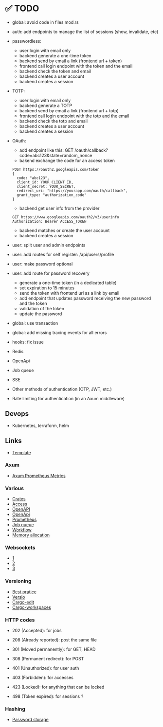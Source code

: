 # ✅ TODO

- global: avoid code in files mod.rs

- auth: add endpoints to manage the list of sessions (show, invalidate, etc)

- passwordless:
    - user login with email only
    - backend generate a one-time token
    - backend send by email a link (frontend url + token)
    - frontend call login endpoint with the token and the email
    - backend check the token and email
    - backend creates a user account
    - backend creates a session

- TOTP:
    - user login with email only
    - backend generate a TOTP
    - backend send by email a link (frontend url + totp)
    - frontend call login endpoint with the totp and the email
    - backend check the totp and email
    - backend creates a user account
    - backend creates a session

- OAuth:
    - add endpoint like this: GET /oauth/callback?code=abc123&state=random_nonce
    - bakend exchange the code for an access token

    ```
    POST https://oauth2.googleapis.com/token
    {
      code: "abc123",
      client_id: YOUR_CLIENT_ID,
      client_secret: YOUR_SECRET,
      redirect_uri: "https://yourapp.com/oauth/callback",
      grant_type: "authorization_code"
    }
    ```
    
    - backend get user info from the provider

    ```
    GET https://www.googleapis.com/oauth2/v3/userinfo
    Authorization: Bearer ACCESS_TOKEN
    ```

    - backend matches or create the user account
    - backend creates a session



- user: split user and admin endpoints
- user: add routes for self register: /api/users/profile
- user: make password optional
- user: add route for password recovery
    - generate a one-time token (in a dedicated table)
    - set expiration to 15 minutes
    - send the token with frontend url as a link by email
    - add endpoint that updates password receiving the new password and the token
    - validation of the token
    - update the password

- global: use transaction
- global: add missing tracing events for all errors
- hooks: fix issue

- Redis
- OpenApi
- Job queue
- SSE
- Other methods of authentication (OTP, JWT, etc.)
- Rate limiting for authentication (in an Axum middleware)

## Devops

- Kubernetes, terraform, helm

## Links

- [Template](https://github.com/janos-r/axum-template)

### Axum

- [Axum Prometheus Metrics](https://github.com/tokio-rs/axum/tree/main/examples/prometheus-metrics)

### Various

- [Crates](https://gist.github.com/vi/6620975b737a1caecf607e88cf6b7fea)
- [Access](https://github.com/casbin-rs/axum-casbin)
- [OpenAPI](https://docs.rs/aide/latest/aide/axum/index.html)
- [OpenApi](https://docs.rs/okapi-operation/latest/okapi_operation/#example-using-axum-but-without-axum_integration-feature)
- [Prometheus](https://docs.rs/axum-prometheus/latest/axum_prometheus/)
- [Job queue](https://cetra3.github.io/blog/implementing-a-jobq)
- [Workflow](https://github.com/bahdotsh/wrkflw)
- [Memory allocation](https://leapcell.medium.com/optimizing-rust-performance-with-jemalloc-c18057532194)

### Websockets

- [1](https://crates.io/crates/axum-typed-websockets)
- [2](https://blog.devgenius.io/beyond-the-threads-websockets-in-rust-for-seamless-communication-e40d10e8a0e3)
- [3](https://blog.logrocket.com/build-websocket-server-with-rust/#what-websocket)

### Versioning

- [Best pratice](https://www.reddit.com/r/rust/comments/xnnnzq/whats_the_best_practice_for_shipping_multiple)
- [Versio](https://crates.io/crates/versio)
- [Cargo-edit](https://crates.io/crates/cargo-edit)
- [Cargo-workspaces](https://crates.io/crates/cargo-workspaces)

### HTTP codes

- 202 (Accepted): for jobs
- 208 (Already reported): post the same file

- 301 (Moved permanently): for GET, HEAD
- 308 (Permanent redirect): for POST

- 401 (Unauthorized): for user auth
- 403 (Forbidden): for accesses
- 423 (Locked): for anything that can be locked
- 498 (Token expired): for sessions ?

### Hashing

- [Password storage](https://cheatsheetseries.owasp.org/cheatsheets/Password_Storage_Cheat_Sheet.html)
